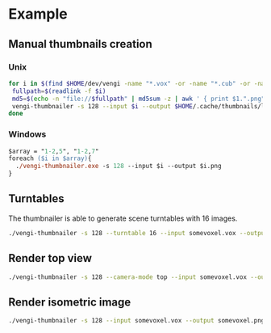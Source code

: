 # Example

## Manual thumbnails creation

### Unix

```sh
for i in $(find $HOME/dev/vengi -name "*.vox" -or -name "*.cub" -or -name "*.qbt" -or -name "*.qb" -or -name "*.vxl" -or -name "*.vxm"); do
 fullpath=$(readlink -f $i)
 md5=$(echo -n "file://$fullpath" | md5sum -z | awk ' { print $1.".png" }')
 vengi-thumbnailer -s 128 --input $i --output $HOME/.cache/thumbnails/large/$md5
done
```

### Windows

```ps
$array = "1-2,5", "1-2,7"
foreach ($i in $array){
  ./vengi-thumbnailer.exe -s 128 --input $i --output $i.png
}
```

## Turntables

The thumbnailer is able to generate scene turntables with 16 images.

```sh
./vengi-thumbnailer -s 128 --turntable 16 --input somevoxel.vox --output somevoxel.png
```

## Render top view

```sh
./vengi-thumbnailer -s 128 --camera-mode top --input somevoxel.vox --output somevoxel.png
```

## Render isometric image


```sh
./vengi-thumbnailer -s 128 --input somevoxel.vox --output somevoxel.png --image --isometric
```
